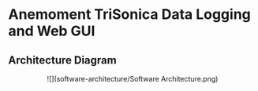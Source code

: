 # Anemoment TriSonica Data Logging and Web GUI

## Architecture Diagram
<p align=center>
![](software-architecture/Software Architecture.png)
</p>
